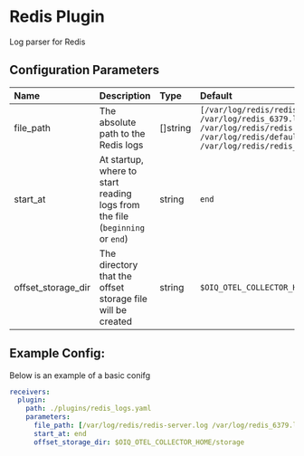 # Redis Plugin

Log parser for Redis

## Configuration Parameters

| Name | Description | Type | Default | Required | Values |
|:-- |:-- |:-- |:-- |:-- |:-- |
| file_path | The absolute path to the Redis logs | []string | `[/var/log/redis/redis-server.log /var/log/redis_6379.log /var/log/redis/redis.log /var/log/redis/default.log /var/log/redis/redis_6379.log]` | false |  |
| start_at | At startup, where to start reading logs from the file (`beginning` or `end`) | string | `end` | false | `beginning`, `end` |
| offset_storage_dir | The directory that the offset storage file will be created | string | `$OIQ_OTEL_COLLECTOR_HOME/storage` | false |  |

## Example Config:

Below is an example of a basic conifg

```yaml
receivers:
  plugin:
    path: ./plugins/redis_logs.yaml
    parameters:
      file_path: [/var/log/redis/redis-server.log /var/log/redis_6379.log /var/log/redis/redis.log /var/log/redis/default.log /var/log/redis/redis_6379.log]
      start_at: end
      offset_storage_dir: $OIQ_OTEL_COLLECTOR_HOME/storage
```
